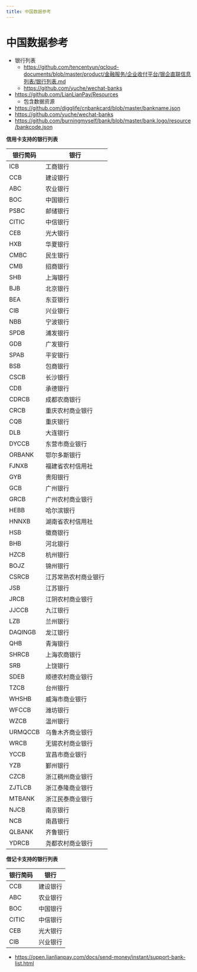 ```yaml
---
title: 中国数据参考
---
```


# 中国数据参考

- 银行列表
  - https://github.com/tencentyun/qcloud-documents/blob/master/product/金融服务/企业收付平台/银企直联信息列表/银行列表.md
  - https://github.com/yuche/wechat-banks
- https://github.com/LianLianPay/Resources
  - 包含数据资源
- https://github.com/digglife/cnbankcard/blob/master/bankname.json
- https://github.com/yuche/wechat-banks
- https://github.com/burningmyself/bank/blob/master/bank.logo/resource/bankcode.json

**信用卡支持的银行列表**

| 银行简码 | 银行                 |
| -------- | -------------------- |
| ICB      | 工商银行             |
| CCB      | 建设银行             |
| ABC      | 农业银行             |
| BOC      | 中国银行             |
| PSBC     | 邮储银行             |
| CITIC    | 中信银行             |
| CEB      | 光大银行             |
| HXB      | 华夏银行             |
| CMBC     | 民生银行             |
| CMB      | 招商银行             |
| SHB      | 上海银行             |
| BJB      | 北京银行             |
| BEA      | 东亚银行             |
| CIB      | 兴业银行             |
| NBB      | 宁波银行             |
| SPDB     | 浦发银行             |
| GDB      | 广发银行             |
| SPAB     | 平安银行             |
| BSB      | 包商银行             |
| CSCB     | 长沙银行             |
| CDB      | 承德银行             |
| CDRCB    | 成都农商银行         |
| CRCB     | 重庆农村商业银行     |
| CQB      | 重庆银行             |
| DLB      | 大连银行             |
| DYCCB    | 东营市商业银行       |
| ORBANK   | 鄂尔多斯银行         |
| FJNXB    | 福建省农村信用社     |
| GYB      | 贵阳银行             |
| GCB      | 广州银行             |
| GRCB     | 广州农村商业银行     |
| HEBB     | 哈尔滨银行           |
| HNNXB    | 湖南省农村信用社     |
| HSB      | 徽商银行             |
| BHB      | 河北银行             |
| HZCB     | 杭州银行             |
| BOJZ     | 锦州银行             |
| CSRCB    | 江苏常熟农村商业银行 |
| JSB      | 江苏银行             |
| JRCB     | 江阴农村商业银行     |
| JJCCB    | 九江银行             |
| LZB      | 兰州银行             |
| DAQINGB  | 龙江银行             |
| QHB      | 青海银行             |
| SHRCB    | 上海农商银行         |
| SRB      | 上饶银行             |
| SDEB     | 顺德农村商业银行     |
| TZCB     | 台州银行             |
| WHSHB    | 威海市商业银行       |
| WFCCB    | 潍坊银行             |
| WZCB     | 温州银行             |
| URMQCCB  | 乌鲁木齐商业银行     |
| WRCB     | 无锡农村商业银行     |
| YCCB     | 宜昌市商业银行       |
| YZB      | 鄞州银行             |
| CZCB     | 浙江稠州商业银行     |
| ZJTLCB   | 浙江泰隆商业银行     |
| MTBANK   | 浙江民泰商业银行     |
| NJCB     | 南京银行             |
| NCB      | 南昌银行             |
| QLBANK   | 齐鲁银行             |
| YDRCB    | 尧都农村商业银行     |

**借记卡支持的银行列表**

| 银行简码 | 银行     |
| -------- | -------- |
| CCB      | 建设银行 |
| ABC      | 农业银行 |
| BOC      | 中国银行 |
| CITIC    | 中信银行 |
| CEB      | 光大银行 |
| CIB      | 兴业银行 |

- https://open.lianlianpay.com/docs/send-money/instant/support-bank-list.html

